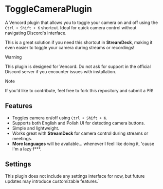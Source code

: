 # ToggleCameraPlugin
A Vencord plugin that allows you to toggle your camera on and off using the `Ctrl + Shift + K` shortcut. Ideal for quick camera control without navigating Discord's interface.  

This is a great solution if you need this shortcut in **StreamDeck**, making it even easier to toggle your camera during streams or recordings!

> [!WARNING]  
> This plugin is designed for Vencord. Do not ask for support in the official Discord server if you encounter issues with installation.

> [!NOTE]  
> If you'd like to contribute, feel free to fork this repository and submit a PR!

## Features
- Toggles camera on/off using `Ctrl + Shift + K`.
- Supports both English and Polish UI for detecting camera buttons.
- Simple and lightweight.
- Works great with **StreamDeck** for camera control during streams or meetings.
- **More languages** will be available... whenever I feel like doing it, 'cause I'm a lazy f***.

## Settings
This plugin does not include any settings interface for now, but future updates may introduce customizable features.`
